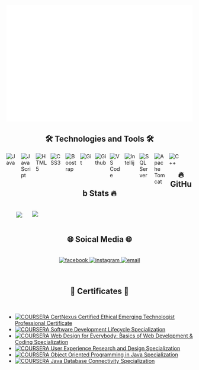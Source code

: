 <a href="#" target="_blank">
  <img src="svg/skive1.svg" width="1200" alt="Skive1" />
</a>
<h2 align="center">🛠 Technologies and Tools 🛠</h2>
<img align="left" alt="Java" width="30px" style="padding-right:10px;" src="https://cdn.jsdelivr.net/gh/devicons/devicon@latest/icons/java/java-original.svg" />
<img align="left" alt="JavaScript" width="30px" style="padding-right:10px;" src="https://cdn.jsdelivr.net/gh/devicons/devicon@latest/icons/javascript/javascript-plain.svg" />
<img align="left" alt="HTML5" width="30px" style="padding-right:10px;" src="https://cdn.jsdelivr.net/gh/devicons/devicon@latest/icons/html5/html5-plain.svg" />
<img align="left" alt="CSS3" width="30px" style="padding-right:10px;" src="https://cdn.jsdelivr.net/gh/devicons/devicon@latest/icons/css3/css3-plain.svg" />
<img align="left" alt="Boostrap" width="30px" style="padding-right:10px;" src="https://cdn.jsdelivr.net/gh/devicons/devicon@latest/icons/bootstrap/bootstrap-original.svg" />
<img align="left" alt="Git" width="30px" style="padding-right:10px;" src="https://cdn.jsdelivr.net/gh/devicons/devicon@latest/icons/git/git-original.svg" />
<img align="left" alt="Github" width="30px" style="padding-right:10px;" src="https://cdn.jsdelivr.net/gh/devicons/devicon@latest/icons/github/github-original.svg" />
<img align="left" alt="VS Code" width="30px" style="padding-right:10px;" src="https://cdn.jsdelivr.net/gh/devicons/devicon@latest/icons/vscode/vscode-original.svg" />
<img align="left" alt="Intellij" width="30px" style="padding-right:10px;" src="https://cdn.jsdelivr.net/gh/devicons/devicon@latest/icons/intellij/intellij-original.svg" />
<img align="left" alt="SQL Server" width="30px" style="padding-right:10px;" src="https://cdn.jsdelivr.net/gh/devicons/devicon@latest/icons/microsoftsqlserver/microsoftsqlserver-original.svg" />
<img align="left" alt="Apache Tomcat" width="30px" style="padding-right:10px;" src="https://cdn.jsdelivr.net/gh/devicons/devicon@latest/icons/tomcat/tomcat-original.svg" />
<img align="left" alt="C++" width="30px" style="padding-right:10px;" src="https://cdn.jsdelivr.net/gh/devicons/devicon@latest/icons/cplusplus/cplusplus-plain.svg" />

<br>
<h2 align="center">🔥 GitHub Stats 🔥</h2>
<br>
<div align=center>
  <a href="#" title="Skive1">
    <img width="315" align="center" src="https://github-readme-stats.vercel.app/api?username=Skive1&show_icons=true&theme=monokai" />
  </a>
  <a href="#" title="Skive1">
    <img align="right" width="434" src="https://github-readme-stats.vercel.app/api/top-langs/?username=Skive1&layout=compact&theme=monokai"/>
  </a>
</div>

<br>
<h2 align="center">🌐 Soical Media 🌐</h2>
<br>
<div align="center">
  <a href="https://www.facebook.com/niMoaP7" target="blank">
    <img src="https://img.icons8.com/bubbles/100/000000/facebook-new.png" alt="facebook" />
  </a>
  <a href="https://www.instagram.com/vcls.skive" target="blank">
    <img src="https://img.icons8.com/bubbles/100/000000/instagram.png" alt="instagram" />
  </a>
  <a href="mailto:lugiabao1410@gmail.com" target="top">
    <img src="https://img.icons8.com/bubbles/100/000000/apple-mail.png" alt="email" />
  </a>
</div>
<br>
<br>
<h2 align="center">📑 Certificates 📑</h2>
<br>
<a href="#" target="_blank">

- [![COURSERA](https://img.shields.io/badge/-COURSERA-green) CertNexus Certified Ethical Emerging Technologist Professional Certificate](https://coursera.org/share/13d485e5bd32c1093bd04b5dd8eeccd6)
- [![COURSERA](https://img.shields.io/badge/-COURSERA-green) Software Development Lifecycle Specialization](https://coursera.org/share/988a193da658f6dcca8268496a02bc57)
- [![COURSERA](https://img.shields.io/badge/-COURSERA-green) Web Design for Everybody: Basics of Web Development & Coding Specialization](https://coursera.org/share/f180d9b1ad315ff4c2c3df7b016c9ef0)
- [![COURSERA](https://img.shields.io/badge/-COURSERA-green) User Experience Research and Design Specialization](https://coursera.org/share/38cb7a3a23ddc88a741bd832e75c72a5)
- [![COURSERA](https://img.shields.io/badge/-COURSERA-green) Object Oriented Programming in Java Specialization](https://coursera.org/share/d9a1a136b1945a404a3f99d455e8f54e)
- [![COURSERA](https://img.shields.io/badge/-COURSERA-green) Java Database Connectivity Specialization](https://coursera.org/share/facdab85dc3b151d97568eba9380ad88)
</a>

